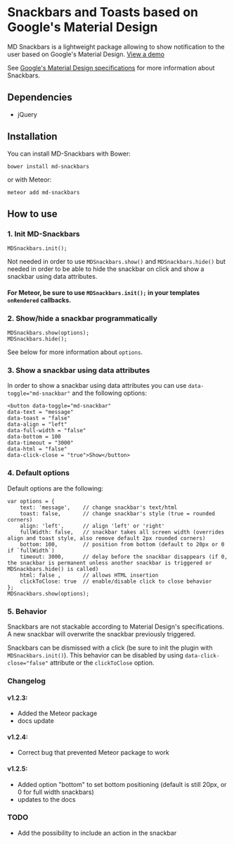 # Snackbars and Toasts based on Google's Material Design

MD Snackbars is a lightweight package allowing to show notification to the user based on Google's Material Design. [View a demo](http://255kb.github.io/md-snackbars/)

See [Google's Material Design specifications](http://www.google.com/design/spec/components/snackbars-toasts.html#snackbars-toasts-specs) for more information about Snackbars.

## Dependencies
- jQuery

## Installation

You can install MD-Snackbars with Bower:

    bower install md-snackbars

or with Meteor:

    meteor add md-snackbars

## How to use

### 1. Init MD-Snackbars

    MDSnackbars.init();

Not needed in order to use `MDSnackbars.show()` and `MDSnackbars.hide()` but needed in order to be able to hide the snackbar on click and show a snackbar using data attributes.
#### For Meteor, be sure to use `MDSnackbars.init();` in your templates `onRendered` callbacks.

### 2. Show/hide a snackbar programmatically

    MDSnackbars.show(options);
    MDSnackbars.hide();

See below for more information about `options`.

### 3. Show a snackbar using data attributes

In order to show a snackbar using data attributes you can use `data-toggle="md-snackbar"` and the following options:

    <button data-toggle="md-snackbar"
    data-text = "message"
    data-toast = "false"
    data-align = "left"
    data-full-width = "false"
    data-bottom = 100
    data-timeout = "3000"
    data-html = "false"
    data-click-close = "true">Show</button>

### 4. Default options

Default options are the following:

    var options = {
        text: 'message',    // change snackbar's text/html
        toast: false,       // change snackbar's style (true = rounded corners)
        align: 'left',      // align 'left' or 'right'
        fullWidth: false,   // snackbar takes all screen width (overrides align and toast style, also remove default 2px rounded corners)
        bottom: 100,        // position from bottom (default to 20px or 0 if `fullWidth`)
        timeout: 3000,      // delay before the snackbar disappears (if 0, the snackbar is permanent unless another snackbar is triggered or MDSnackbars.hide() is called)
        html: false ,       // allows HTML insertion
        clickToClose: true  // enable/disable click to close behavior
    };
    MDSnackbars.show(options);

### 5. Behavior

Snackbars are not stackable according to Material Design's specifications. A new snackbar will overwrite the snackbar previously triggered.

Snackbars can be dismissed with a click (be sure to init the plugin with `MDSnackbars.init()`). This behavior can be disabled by using `data-click-close="false"` attribute or the `clickToClose` option.

### Changelog

#### v1.2.3:
- Added the Meteor package
- docs update

#### v1.2.4:
- Correct bug that prevented Meteor package to work

#### v1.2.5:
- Added option "bottom" to set bottom positioning (default is still 20px, or 0 for full width snackbars)
- updates to the docs

### TODO
- Add the possibility to include an action in the snackbar
